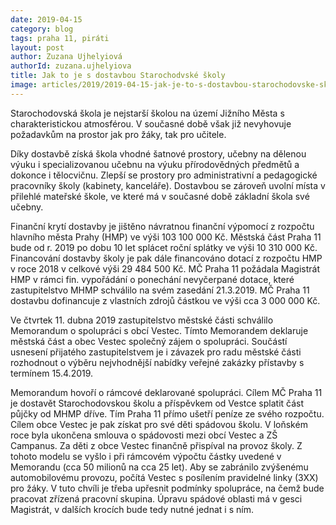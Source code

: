 ```yaml
---
date: 2019-04-15
category: blog
tags: praha 11, piráti
layout: post
author: Zuzana Ujhelyiová
authorId: zuzana.ujhelyiova
title: Jak to je s dostavbou Starochodvské školy
image: articles/2019/2019-04-15-jak-je-to-s-dostavbou-starochodovske-skoly.jpg
---
```


Starochodovská škola je nejstarší školou na území Jižního Města s charakteristickou atmosférou. V současné době však již nevyhovuje požadavkům na prostor jak pro žáky, tak pro učitele.

Díky dostavbě získá škola vhodné šatnové prostory, učebny na dělenou výuku i specializovanou učebnu na výuku přírodovědných předmětů a dokonce i tělocvičnu. Zlepší se prostory pro administrativní a pedagogické pracovníky školy (kabinety, kanceláře). Dostavbou se zároveň uvolní místa v přilehlé mateřské škole, ve které má v současné době základní škola své učebny.

Finanční krytí dostavby je jištěno návratnou finanční výpomocí z rozpočtu hlavního města Prahy (HMP) ve výši 103 100 000 Kč. Městská část Praha 11 bude od r. 2019 po dobu 10 let splácet roční splátky ve výši 10 310 000 Kč. Financování dostavby školy je pak dále financováno dotací z rozpočtu HMP v roce 2018 v celkové výši 29 484 500 Kč. MČ Praha 11 požádala Magistrát HMP v rámci fin. vypořádání o ponechání nevyčerpané dotace, které zastupitelstvo MHMP schválilo na svém zasedání 21.3.2019. MČ Praha 11 dostavbu dofinancuje z vlastních zdrojů částkou ve výši cca 3 000 000 Kč.

Ve čtvrtek 11. dubna 2019 zastupitelstvo městské části schválilo Memorandum o spolupráci s obcí Vestec. Tímto Memorandem deklaruje městská část a obec Vestec společný zájem o spolupráci. Součástí usnesení přijatého zastupitelstvem je i závazek pro radu městské části rozhodnout o výběru nejvhodnější nabídky veřejné zakázky přístavby s termínem 15.4.2019.

Memorandum hovoří o rámcové deklarované spolupráci. Cílem MČ Praha 11 je dostavět Starochodovskou školu a příspěvkem od Vestce splatit část půjčky od MHMP dříve. Tím Praha 11 přímo ušetří peníze ze svého rozpočtu. Cílem obce Vestec je pak získat pro své děti spádovou školu. V loňském roce byla ukončena smlouva o spádovosti mezi obcí Vestec a ZŠ Campanus. Za děti z obce Vestec finančně přispíval na provoz školy. Z tohoto modelu se vyšlo i při rámcovém výpočtu částky uvedené v Memorandu (cca 50 milionů na cca 25 let). Aby se zabránilo zvýšenému automobilovému provozu, počítá Vestec s posílením pravidelné linky (3XX) pro žáky. V tuto chvíli je třeba upřesnit podmínky spolupráce, na čemž bude pracovat zřízená pracovní skupina. Úpravu spádové oblasti má v gesci Magistrát, v dalších krocích bude tedy nutné jednat i s ním.